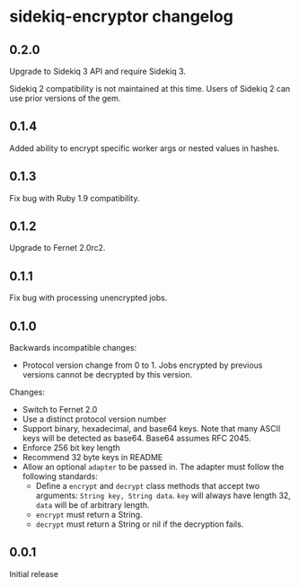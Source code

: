 # sidekiq-encryptor changelog

## 0.2.0

Upgrade to Sidekiq 3 API and require Sidekiq 3.

Sidekiq 2 compatibility is not maintained at this time. Users of Sidekiq
2 can use prior versions of the gem.

## 0.1.4

Added ability to encrypt specific worker args or nested values in hashes.

## 0.1.3

Fix bug with Ruby 1.9 compatibility.

## 0.1.2

Upgrade to Fernet 2.0rc2.

## 0.1.1

Fix bug with processing unencrypted jobs.

## 0.1.0

Backwards incompatible changes:

* Protocol version change from 0 to 1. Jobs encrypted by previous
  versions cannot be decrypted by this version.

Changes:

* Switch to Fernet 2.0
* Use a distinct protocol version number
* Support binary, hexadecimal, and base64 keys. Note that many ASCII
  keys will be detected as base64. Base64 assumes RFC 2045.
* Enforce 256 bit key length
* Recommend 32 byte keys in README
* Allow an optional `adapter` to be passed in. The adapter must follow
  the following standards:
  * Define a `encrypt` and `decrypt` class methods that accept two
    arguments: `String key, String data`. `key` will always have length
    32, `data` will be of arbitrary length.
  * `encrypt` must return a String.
  * `decrypt` must return a String or nil if the decryption fails.

## 0.0.1

Initial release
